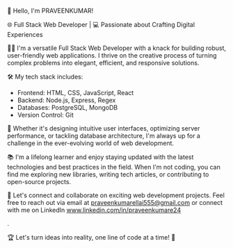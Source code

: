 👋 Hello, I'm PRAVEENKUMAR!

🌐 Full Stack Web Developer | 💻 Passionate about Crafting Digital Experiences

👨‍💻 I'm a versatile Full Stack Web Developer with a knack for building robust, user-friendly web applications. I thrive on the creative process of turning complex problems into elegant, efficient, and responsive solutions.


🛠️ My tech stack includes:
- Frontend: HTML, CSS, JavaScript, React
- Backend: Node.js, Express, Regex
- Databases: PostgreSQL, MongoDB
- Version Control: Git

🚀 Whether it's designing intuitive user interfaces, optimizing server performance, or tackling database architecture, I'm always up for a challenge in the ever-evolving world of web development.

📚 I'm a lifelong learner and enjoy staying updated with the latest technologies and best practices in the field. When I'm not coding, you can find me exploring new libraries, writing tech articles, or contributing to open-source projects.

🌟 Let's connect and collaborate on exciting web development projects. Feel free to reach out via email at praveenkumarellai555@gmail.com or connect with me on LinkedIn www.linkedin.com/in/praveenkumare24

.

🏆 Let's turn ideas into reality, one line of code at a time! 🚀
